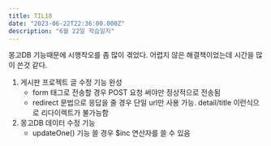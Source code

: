 ```yaml
---
title: TIL18
date: "2023-06-22T22:36:00.000Z"
description: "6월 22일 학습일지"
---
```

몽고DB 기능때문에 시행착오를 좀 많이 겪었다. 어렵지 않은 해결책이었는데 시간을 많이 쓴것 같다.    
1. 게시판 프로젝트 글 수정 기능 완성    
    - form 태그로 전송할 경우 POST 요청 써야만 정상적으로 전송됨    
    - redirect 문법으로 응답을 줄 경우 단일 url만 사용 가능. detail/title 이런식으로 리다이렉트가 불가능함    
2. 몽고DB 데이터 수정 기능    
    - updateOne() 기능 쓸 경우 $inc 연산자를 쓸 수 있음    
